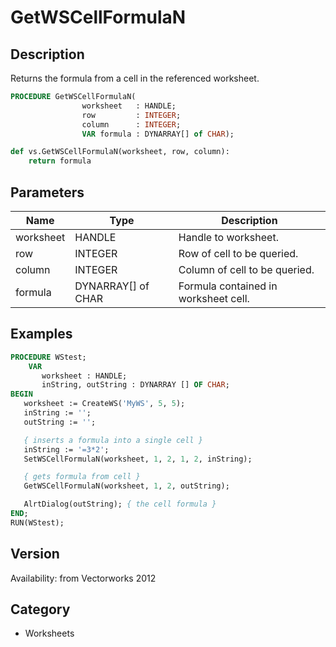 # GetWSCellFormulaN

## Description
Returns the formula from a cell in the referenced worksheet.

```pascal
PROCEDURE GetWSCellFormulaN(
				worksheet   : HANDLE;
				row         : INTEGER;
				column      : INTEGER;
				VAR formula : DYNARRAY[] of CHAR);
```

```python
def vs.GetWSCellFormulaN(worksheet, row, column):
    return formula
```

## Parameters
|Name|Type|Description|
|---|---|---|
|worksheet|HANDLE|Handle to worksheet.|
|row|INTEGER|Row of cell to be queried.|
|column|INTEGER|Column of cell to be queried.|
|formula|DYNARRAY[] of CHAR|Formula contained in worksheet cell.|

## Examples
```pascal
PROCEDURE WStest;
    VAR
       worksheet : HANDLE;
       inString, outString : DYNARRAY [] OF CHAR;
BEGIN
   worksheet := CreateWS('MyWS', 5, 5);
   inString := '';
   outString := '';

   { inserts a formula into a single cell }
   inString := '=3*2';
   SetWSCellFormulaN(worksheet, 1, 2, 1, 2, inString);

   { gets formula from cell }
   GetWSCellFormulaN(worksheet, 1, 2, outString);

   AlrtDialog(outString); { the cell formula }
END;
RUN(WStest);
```

## Version
Availability: from Vectorworks 2012

## Category
* Worksheets

